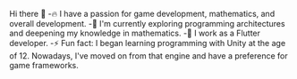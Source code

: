 Hi there 👋
-🔥 I have a passion for game development, mathematics, and overall development.
-🌱 I'm currently exploring programming architectures and deepening my knowledge in mathematics.
-🔭 I work as a Flutter developer.
-⚡ Fun fact: I began learning programming with Unity at the age of 12. Nowadays, I've moved on from that engine and have a preference for game frameworks.
